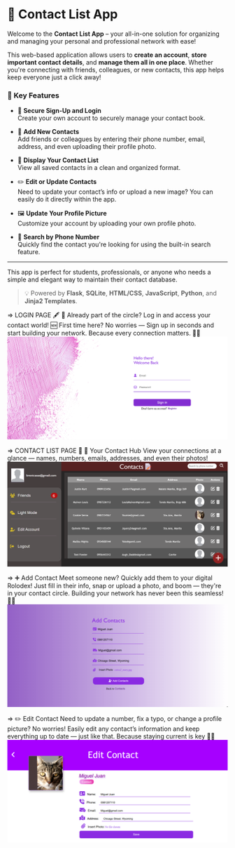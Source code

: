 # 📇 Contact List App

Welcome to the **Contact List App** – your all-in-one solution for organizing and managing your personal and professional network with ease!

This web-based application allows users to **create an account**, **store important contact details**, and **manage them all in one place**. Whether you're connecting with friends, colleagues, or new contacts, this app helps keep everyone just a click away!

### 🌟 Key Features

- 🔐 **Secure Sign-Up and Login**  
  Create your own account to securely manage your contact book.

- 👥 **Add New Contacts**  
  Add friends or colleagues by entering their phone number, email, address, and even uploading their profile photo.

- 🧾 **Display Your Contact List**  
  View all saved contacts in a clean and organized format.

- ✏️ **Edit or Update Contacts**  
  Need to update your contact’s info or upload a new image? You can easily do it directly within the app.

- 🖼️ **Update Your Profile Picture**  
  Customize your account by uploading your own profile photo.

- 🔎 **Search by Phone Number**  
  Quickly find the contact you're looking for using the built-in search feature.

---

This app is perfect for students, professionals, or anyone who needs a simple and elegant way to maintain their contact database.

> 💡 Powered by **Flask**, **SQLite**, **HTML/CSS**, **JavaScript**, **Python**, and **Jinja2 Templates**.

=> LOGIN PAGE 🖋️
  🔐 Already part of the circle? Log in and access your contact world!
  🆕 First time here? No worries — Sign up in seconds and start building your network.
  Because every connection matters. 📇✨
![Alt text](contact-book/screenshot/login.png)

=> CONTACT LIST PAGE 📒
  📇 Your Contact Hub
  View your connections at a glance — names, numbers, emails, addresses, and even their photos!
![Alt text](contact-book/screenshot/contactList.png)

=> ➕ Add Contact
  Meet someone new? Quickly add them to your digital Rolodex!
  Just fill in their info, snap or upload a photo, and boom — they're in your contact circle.
  Building your network has never been this seamless! 💼📸
![Alt text](contact-book/screenshot/Add.png)

=> ✏️ Edit Contact
  Need to update a number, fix a typo, or change a profile picture? No worries!
  Easily edit any contact’s information and keep everything up to date — just like that.
  Because staying current is key 🔁📱
![Alt text](contact-book/screenshot/Edit.png)

  
